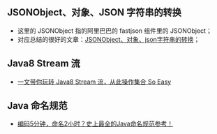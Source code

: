 ## JSONObject、对象、JSON 字符串的转换
- 这里的 JSONObject 指的阿里巴巴的 fastjson 组件里的 JSONObject；
- 对应总结的很好的文章：[JSONObject、对象、json字符串的转换](https://www.cnblogs.com/ibigboy/p/11124524.html)；

## Java8 Stream 流
- [一文带你玩转 Java8 Stream 流，从此操作集合 So Easy](https://juejin.im/post/5cc124a95188252d891d00f2)

## Java 命名规范
- [编码5分钟，命名2小时？史上最全的Java命名规范参考！](https://mp.weixin.qq.com/s/WLHXrdfKc71b0EU0vi09gA)
